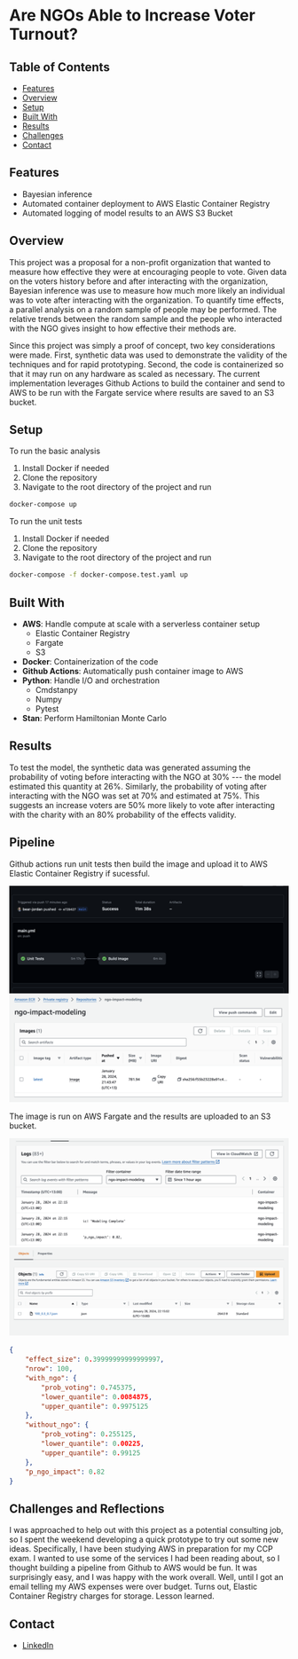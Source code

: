 # Are NGOs Able to Increase Voter Turnout?

## Table of Contents

- [Features](#features)
- [Overview](#overview)
- [Setup](#setup)
- [Built With](#built-with)
- [Results](#results)
- [Challenges](#challenges-and-reflections)
- [Contact](#contact)

## Features

- Bayesian inference
- Automated container deployment to AWS Elastic Container Registry
- Automated logging of model results to an AWS S3 Bucket

## Overview

This project was a proposal for a non-profit organization that wanted to measure how effective they were at encouraging people to vote. Given data on the voters history before and after interacting with the organization, Bayesian inference was use to measure how much more likely an individual was to vote after interacting with the organization. To quantify time effects, a parallel analysis on a random sample of people may be performed. The relative trends between the random sample and the people who interacted with the NGO gives insight to how effective their methods are.

Since this project was simply a proof of concept, two key considerations were made. First, synthetic data was used to demonstrate the validity of the techniques and for rapid prototyping. Second, the code is containerized so that it may run on any hardware as scaled as necessary. The current implementation leverages Github Actions to build the container and send to AWS to be run with the Fargate service where results are saved to an S3 bucket.

## Setup

To run the basic analysis

1. Install Docker if needed
2. Clone the repository
3. Navigate to the root directory of the project and run

```bash
docker-compose up
```

To run the unit tests

1. Install Docker if needed
2. Clone the repository
3. Navigate to the root directory of the project and run

```bash
docker-compose -f docker-compose.test.yaml up
```

## Built With

- **AWS**: Handle compute at scale with a serverless container setup
  - Elastic Container Registry
  - Fargate
  - S3
- **Docker**: Containerization of the code
- **Github Actions**: Automatically push container image to AWS
- **Python**: Handle I/O and orchestration
  - Cmdstanpy
  - Numpy
  - Pytest
- **Stan**: Perform Hamiltonian Monte Carlo

## Results

To test the model, the synthetic data was generated assuming the probability of voting before interacting with the NGO at 30% --- the model estimated this quantity at 26%. Similarly, the probability of voting after interacting with the NGO was set at 70% and estimated at 75%. This suggests an increase voters are 50% more likely to vote after interacting with the charity with an 80% probability of the effects validity.

## Pipeline

Github actions run unit tests then build the image and upload it to AWS Elastic Container Registry if sucessful.

![Github Actions Results](./images/github.png)
![ECR Results](./images/ecr.png)

The image is run on AWS Fargate and the results are uploaded to an S3 bucket.

![Fargate Results](./images/ecs.png)
![S3 Results](./images/s3.png)


```json
{
    "effect_size": 0.39999999999999997,
    "nrow": 100,
    "with_ngo": {
        "prob_voting": 0.745375,
        "lower_quantile": 0.0084875,
        "upper_quantile": 0.9975125
    },
    "without_ngo": {
        "prob_voting": 0.255125,
        "lower_quantile": 0.00225,
        "upper_quantile": 0.99125
    },
    "p_ngo_impact": 0.82
}
```

## Challenges and Reflections

I was approached to help out with this project as a potential consulting job, so I spent the weekend developing a quick prototype to try out some new ideas. Specifically, I have been studying AWS in preparation for my CCP exam. I wanted to use some of the services I had been reading about, so I thought building a pipeline from Github to AWS would be fun. It was surprisingly easy, and I was happy with the work overall. Well, until I got an email telling my AWS expenses were over budget. Turns out, Elastic Container Registry charges for storage. Lesson learned.

## Contact

- [LinkedIn](https://linkedin.com/in/bear-jordan)
